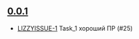 ## [0.0.1](https://unstable4.re-lizzy.xyz/releases/workspace-marina-fokina/BOO-13)
* [LIZZYISSUE-1](https://tracker.yandex.ru/LIZZYISSUE-1) Task_1 хороший ПР (#25)